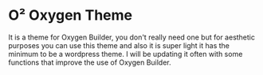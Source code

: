 # O² Oxygen Theme
 It is a theme for Oxygen Builder, you don't really need one but for aesthetic purposes you can use this theme and also it is super light it has the minimum to be a wordpress theme. I will be updating it often with some functions that improve the use of Oxygen Builder.
